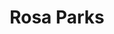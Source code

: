 ---
pid: PT195
title: Rosa Parks
location_transcription: Paul Laurence Dunbar School
zipcode: 
outside_phl: 
neighborhood: 
age: '11'
age_range: 6-13
instagram: 
image_file_name: PT_195.jpg
proposal_transcription: Rosa Parks
topic: African Americans,History,Human Rights
topic_summary: 0, 0, 0
type: Sculpture Statue
keywords_other: 
credit: Brandon Brown
image_labels: 
twitter: 
facebook: 
permalink: "/monuments/pt195/"
layout: item-page
---